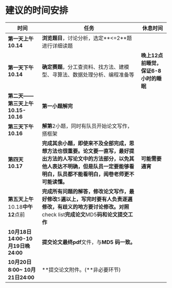 # 建议的时间安排



| **时间**                                | **任务**                                                     | **休息时间**                          |
| --------------------------------------- | ------------------------------------------------------------ | ------------------------------------- |
| **第一天上午**  **10.14**               | **浏览题目**，讨论分析，选定**<=2**题进行详细读题            |                                       |
| **第一天下午**  **10.14**               | **确定赛题**，分工查资料、找方法、建模型、寻算法、数据处理分析、编程准备等 | **晚上12点前睡觉，保证6-8小时的睡眠** |
| **第二天——第三天上午**  **10.15-10.16** | **第一小题解完**                                             |                                       |
| **第三天下午**  **10.16**               | **解第**2小题，同时有队员开始论文写作，搭框架                |                                       |
| **第四天**  **10.17**                   | **完成其余小题，即使来不及全部完成，思想方法也很重要。论文要一直写，最好提出方法的人写论文中的方法部分，以免其他人表达不明确，但是队员一定要能够看明白，队员都不能看明白，阅卷老师更不可能读懂。** | **可能需要通宵**                      |
| **第五天上午**  10.18**中午12**点前     | **完成所有问题的解答，修改论文写作，最好修改**5**遍以上，写完时要有人负责逐遍修改，有歧义的地方要讨论修改。对照**check  list**完成论文**MD5**码和论文提交工作** |                                       |
| **10月18日14:00-10月19日晚24:00**       | **提交论文最终pdf**文件，与**MD5**  **码一致。**             |                                       |
| **10月20日8:00~ 10月21日24:00**         | **提交论文附件。(**非必要环节)                               |                                       |

